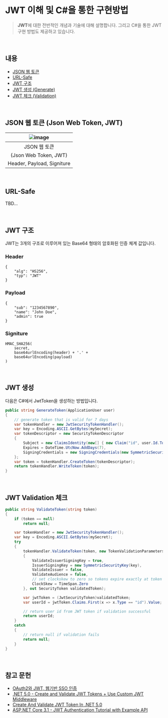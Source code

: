 # JWT 이해 및 C#을 통한 구현방법
> **JWT**에 대한 전반적인 개념과 기술에 대해 설명합니다. 그리고 C#을 통한 JWT 구현 방법도 제공하고 있습니다.

<br>

## 내용
- [JSON 웹 토큰](#json-웹-토큰-json-web-token-jwt)
- [URL-Safe](#url-safe)
- [JWT 구조](#jwt-구조)
- [JWT 생성 (Generate)](#jwt-생성)
- [JWT 체크 (Validation)](#jwt-validation-체크)

<br>

## JSON 웹 토큰 (Json Web Token, JWT)

| ![image](https://user-images.githubusercontent.com/52397976/144888529-fbe149fa-9af7-4f98-96bc-246fd3b04d76.png) |
|:---:|
| JSON 웹 토큰 |
| (Json Web Token, JWT) |
| Header, Payload, Signiture | 

<br>

## URL-Safe
TBD...

<br>

## JWT 구조
JWT는 3개의 구조로 이루어져 있는 Base64 형태의 암호화된 인증 체계 값입니다.

### Header
```
{
    "alg": "HS256",
    "typ": "JWT"
}
```

### Payload
```
{
    "sub": "1234567890",
    "name": "John Doe",
    "admin": true
}
```

### Signiture
```
HMAC_SHA256(
    secret,
    base64urlEncoding(header) + '.' +
    base64urlEncoding(payload)
)
```

<br>

## JWT 생성
다음은 C#에서 JwtToken을 생성하는 방법입니다.

```csharp
public string GenerateToken(ApplicationUser user)
{
    // generate token that is valid for 7 days
    var tokenHandler = new JwtSecurityTokenHandler();
    var key = Encoding.ASCII.GetBytes(mySecret);
    var tokenDescriptor = new SecurityTokenDescriptor
    {
        Subject = new ClaimsIdentity(new[] { new Claim("id", user.Id.ToString()) }),
        Expires = DateTime.UtcNow.AddDays(7),
        SigningCredentials = new SigningCredentials(new SymmetricSecurityKey(key), SecurityAlgorithms.HmacSha256Signature)
    };
    var token = tokenHandler.CreateToken(tokenDescriptor);
    return tokenHandler.WriteToken(token);
}
```

<br>

## JWT Validation 체크
```csharp
public string ValidateToken(string token)
{
    if (token == null)
        return null;

    var tokenHandler = new JwtSecurityTokenHandler();
    var key = Encoding.ASCII.GetBytes(mySecret);
    try
    {
        tokenHandler.ValidateToken(token, new TokenValidationParameters
        {
            ValidateIssuerSigningKey = true,
            IssuerSigningKey = new SymmetricSecurityKey(key),
            ValidateIssuer = false,
            ValidateAudience = false,
            // set clockskew to zero so tokens expire exactly at token expiration time (instead of 5 minutes later)
            ClockSkew = TimeSpan.Zero
        }, out SecurityToken validatedToken);

        var jwtToken = (JwtSecurityToken)validatedToken;
        var userId = jwtToken.Claims.First(x => x.Type == "id").Value;

        // return user id from JWT token if validation successful
        return userId;
    }
    catch
    {
        // return null if validation fails
        return null;
    }
}
```

<br>

## 참고 문헌
- [OAuth2와 JWT, 웹기반 SSO 인증](https://www.sauru.so/blog/basic-of-oauth2-and-jwt/)
- [.NET 5.0 - Create and Validate JWT Tokens + Use Custom JWT Middleware](https://jasonwatmore.com/post/2021/06/02/net-5-create-and-validate-jwt-tokens-use-custom-jwt-middleware)
- [Create And Validate JWT Token In .NET 5.0
](https://www.c-sharpcorner.com/article/jwt-validation-and-authorization-in-net-5-0/)
- [ASP.NET Core 3.1 - JWT Authentication Tutorial with Example API](https://jasonwatmore.com/post/2019/10/11/aspnet-core-3-jwt-authentication-tutorial-with-example-api)
